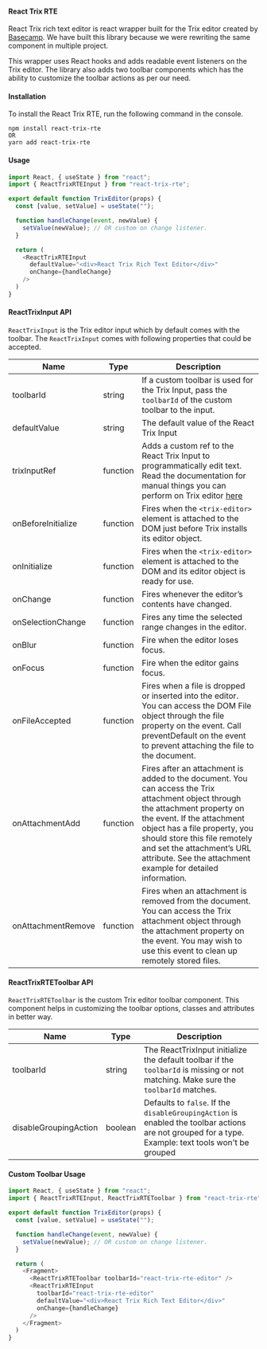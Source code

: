 #### React Trix RTE

React Trix rich text editor is react wrapper built for the Trix editor created by [Basecamp](https://trix-editor.org/). We have built this library because we were rewriting the same component in multiple project.

This wrapper uses React hooks and adds readable event listeners on the Trix editor. The library also adds two toolbar components which has the ability to customize the toolbar actions as per our need.

#### Installation

To install the React Trix RTE, run the following command in the console.

```
npm install react-trix-rte
OR
yarn add react-trix-rte
```

#### Usage

```javascript
import React, { useState } from "react";
import { ReactTrixRTEInput } from "react-trix-rte";

export default function TrixEditor(props) {
  const [value, setValue] = useState("");

  function handleChange(event, newValue) {
    setValue(newValue); // OR custom on change listener.
  }

  return (
    <ReactTrixRTEInput
      defaultValue="<div>React Trix Rich Text Editor</div>"
      onChange={handleChange}
    />
  )
}
```

#### ReactTrixInput API

`ReactTrixInput` is the Trix editor input which by default comes with the toolbar. The `ReactTrixInput` comes with following properties that could be accepted.

| Name                | Type | Description |
| ------------------- | ---- | ----------- |
| toolbarId           | string   | If a custom toolbar is used for the Trix Input, pass the `toolbarId` of the custom toolbar to the input. |
| defaultValue        | string   | The default value of the React Trix Input |
| trixInputRef        | function | Adds a custom ref to the React Trix Input to programmatically edit text. Read the documentation for manual things you can perform on Trix editor [here](https://github.com/basecamp/trix#editing-text-programmatically) |
| onBeforeInitialize  | function | Fires when the `<trix-editor>` element is attached to the DOM just before Trix installs its editor object. |
| onInitialize        | function | Fires when the `<trix-editor>` element is attached to the DOM and its editor object is ready for use. |
| onChange            | function | Fires whenever the editor’s contents have changed. |
| onSelectionChange   | function | Fires any time the selected range changes in the editor. |
| onBlur              | function | Fire when the editor loses focus. |
| onFocus             | function | Fire when the editor gains focus. |
| onFileAccepted      | function | Fires when a file is dropped or inserted into the editor. You can access the DOM File object through the file property on the event. Call preventDefault on the event to prevent attaching the file to the document. |
| onAttachmentAdd     | function | Fires after an attachment is added to the document. You can access the Trix attachment object through the attachment property on the event. If the attachment object has a file property, you should store this file remotely and set the attachment’s URL attribute. See the attachment example for detailed information. |
| onAttachmentRemove  | function | Fires when an attachment is removed from the document. You can access the Trix attachment object through the attachment property on the event. You may wish to use this event to clean up remotely stored files. |

#### ReactTrixRTEToolbar API

`ReactTrixRTEToolbar` is the custom Trix editor toolbar component. This component helps in customizing the toolbar options, classes and attributes in better way.

| Name                | Type | Description |
| ------------------- | ---- | ----------- |
| toolbarId             | string   | The ReactTrixInput initialize the default toolbar if the `toolbarId` is missing or not matching. Make sure the `toolbarId` matches. |
| disableGroupingAction | boolean  | Defaults to `false`. If the `disableGroupingAction` is enabled the toolbar actions are not grouped for a type. Example: text tools won't be grouped |

#### Custom Toolbar Usage

```javascript
import React, { useState } from "react";
import { ReactTrixRTEInput, ReactTrixRTEToolbar } from "react-trix-rte";

export default function TrixEditor(props) {
  const [value, setValue] = useState("");

  function handleChange(event, newValue) {
    setValue(newValue); // OR custom on change listener.
  }

  return (
    <Fragment>
      <ReactTrixRTEToolbar toolbarId="react-trix-rte-editor" />
      <ReactTrixRTEInput
        toolbarId="react-trix-rte-editor"
        defaultValue="<div>React Trix Rich Text Editor</div>"
        onChange={handleChange}
      />
    </Fragment>
  )
}
```
